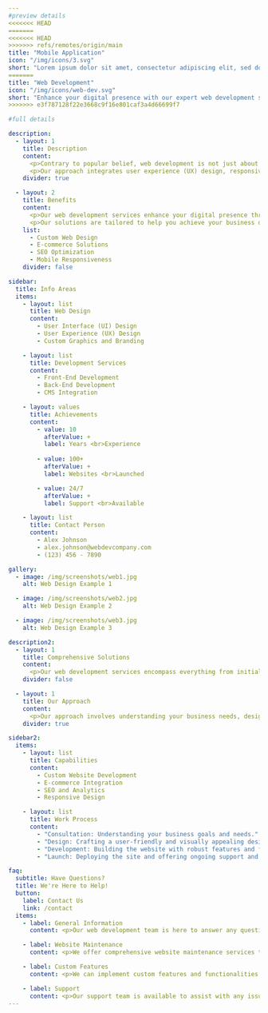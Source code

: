 ```yaml
---
#preview details
<<<<<<< HEAD
=======
<<<<<<< HEAD
>>>>>>> refs/remotes/origin/main
title: "Mobile Application"
icon: "/img/icons/3.svg"
short: "Lorem ipsum dolor sit amet, consectetur adipiscing elit, sed do eiusmod labore aliqua."
=======
title: "Web Development"
icon: "/img/icons/web-dev.svg"
short: "Enhance your digital presence with our expert web development services, designed to meet your needs."
>>>>>>> e3f787128f22e3668c9f16e801caf3a4d66699f7

#full details

description:
  - layout: 1
    title: Description
    content:
      <p>Contrary to popular belief, web development is not just about writing code. It involves a blend of creativity, strategy, and technical skills to build websites that are both functional and visually appealing. Our team utilizes cutting-edge technologies and best practices to craft custom web solutions that cater to your business goals.</p>
      <p>Our approach integrates user experience (UX) design, responsive web design, and backend development to deliver websites that stand out. We focus on creating seamless digital experiences that engage users and drive results, ensuring your online presence is impactful and effective.</p>
    divider: true

  - layout: 2
    title: Benefits
    content:
      <p>Our web development services enhance your digital presence through innovative design and robust functionality. We work closely with you to ensure your website meets your specific needs and exceeds your expectations. From startup websites to complex enterprise solutions, our expertise ensures high-quality results.</p>
      <p>Our solutions are tailored to help you achieve your business objectives while providing a superior user experience.</p>
    list:
      - Custom Web Design
      - E-commerce Solutions
      - SEO Optimization
      - Mobile Responsiveness
    divider: false

sidebar:
  title: Info Areas
  items:
    - layout: list
      title: Web Design
      content:
        - User Interface (UI) Design
        - User Experience (UX) Design
        - Custom Graphics and Branding

    - layout: list
      title: Development Services
      content:
        - Front-End Development
        - Back-End Development
        - CMS Integration

    - layout: values
      title: Achievements
      content:
        - value: 10
          afterValue: +
          label: Years <br>Experience
        
        - value: 100+
          afterValue: +
          label: Websites <br>Launched

        - value: 24/7
          afterValue: +
          label: Support <br>Available

    - layout: list
      title: Contact Person
      content:
        - Alex Johnson
        - alex.johnson@webdevcompany.com
        - (123) 456 - 7890

gallery:
  - image: /img/screenshots/web1.jpg
    alt: Web Design Example 1

  - image: /img/screenshots/web2.jpg
    alt: Web Design Example 2

  - image: /img/screenshots/web3.jpg
    alt: Web Design Example 3

description2:
  - layout: 1
    title: Comprehensive Solutions
    content:
      <p>Our web development services encompass everything from initial concept and design to development and ongoing support. We ensure that every aspect of your website is tailored to your needs and optimized for performance and user experience.</p>
    divider: false

  - layout: 1
    title: Our Approach
    content:
      <p>Our approach involves understanding your business needs, designing a tailored solution, developing the website with precision, and providing continuous support to ensure optimal performance. We are dedicated to delivering a product that not only meets but exceeds your expectations.</p>
    divider: true

sidebar2:
  items:
    - layout: list
      title: Capabilities
      content:
        - Custom Website Development
        - E-commerce Integration
        - SEO and Analytics
        - Responsive Design

    - layout: list
      title: Work Process
      content:
        - "Consultation: Understanding your business goals and needs."
        - "Design: Crafting a user-friendly and visually appealing design."
        - "Development: Building the website with robust features and functionality."
        - "Launch: Deploying the site and offering ongoing support and maintenance."

faq:
  subtitle: Have Questions?
  title: We're Here to Help!
  button:
    label: Contact Us
    link: /contact
  items:
    - label: General Information
      content: <p>Our web development team is here to answer any questions you have about our services and how we can help you achieve your online goals.</p>

    - label: Website Maintenance
      content: <p>We offer comprehensive website maintenance services to ensure your site remains functional and up-to-date.</p>

    - label: Custom Features
      content: <p>We can implement custom features and functionalities to enhance your website's performance and user experience.</p>

    - label: Support
      content: <p>Our support team is available to assist with any issues or questions you may have regarding your website.</p>
---
```

